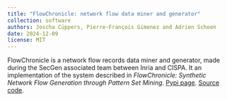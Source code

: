 ```yaml
---
title: "FlowChronicle: network flow data miner and generator"
collection: software
authors: Joscha Cüppers, Pierre-François Gimenez and Adrien Schoen
date: 2024-12-09
license: MIT
---
```


FlowChronicle is a network flow records data miner and generator, made during the SecGen associated team between Inria and CISPA. It an implementation of the system described in _FlowChronicle: Synthetic Network Flow Generation through Pattern Set Mining_. [Pypi page](https://pypi.org/project/flowchronicle/). [Source code](https://github.com/FosR-project/FlowChronicle).
